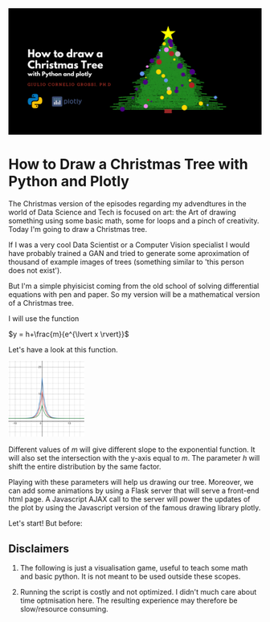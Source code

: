 <img src="static/xmas_tree_cover.png">

# How to Draw a Christmas Tree with Python and Plotly

The Christmas version of the episodes regarding my advendtures in the world of Data Science and Tech is focused on art: the Art of drawing something using some basic math, some for loops and a pinch of creativity. Today I'm going to draw a Christmas tree.

If I was a very cool Data Scientist or a Computer Vision specialist I would have probably trained a GAN and tried to generate some aproximation of thousand of example images of trees (something similar to 'this person does not exist').

But I'm a simple phyisicist coming from the old school of solving differential equations with pen and paper. So my version will be a mathematical version of a Christmas tree. 

I will use the function

$y = h+\frac{m}{e^{\lvert x \rvert}}$

Let's have a look at this function.

<img src="static/desmos-graph.png" width="30%">

Different values of $m$ will give different slope to the exponential function. It will also set the intersection with the y-axis equal to $m$. The parameter $h$ will shift the entire distribution by the same factor. 

Playing with these parameters will help us drawing our tree. Moreover, we can add some animations by using a Flask server that will serve a front-end html page. A Javascript AJAX call to the server will power the updates of the plot by using the Javascript version of the famous drawing library plotly.

Let's start! But before:

## Disclaimers

1. The following is just a visualisation game, useful to teach some math and basic python. It is not meant to be used outside these scopes.

2. Running the script is costly and not optimized. I didn't much care about time optmisation here. The resulting experience may therefore be slow/resource consuming.

